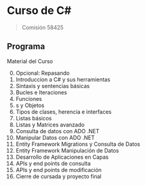 # Curso de C#

> Comisión 58425

## Programa
Material del Curso

0. Opcional: Repasando
1. Introduccion a C# y sus herramientas
2. Sintaxis y sentencias básicas
3. Bucles e Iteraciones
4. Funciones
5. s y Objetos
6. Tipos de clases, herencia e interfaces
7. Listas básicos
8. Listas y Matrices avanzado
9. Consulta de datos con ADO .NET
10. Manipular Datos con ADO .NET
11. Entity Framework Migrations y Consulta de Datos
12. Entity Framework Manipulación de Datos
13. Desarrollo de Aplicaciones en Capas
14. APIs y end points de consulta
15. APIs y end points de modificación
16. Cierre de cursada y proyecto final